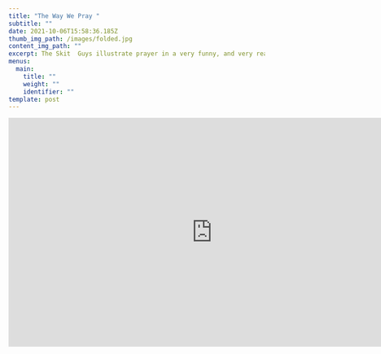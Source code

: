 ```yaml
---
title: "The Way We Pray "
subtitle: ""
date: 2021-10-06T15:58:36.185Z
thumb_img_path: /images/folded.jpg
content_img_path: ""
excerpt: The Skit  Guys illustrate prayer in a very funny, and very real, way.
menus:
  main:
    title: ""
    weight: ""
    identifier: ""
template: post
---
```

<iframe allowtransparency="true" title="Wistia video player" allowFullscreen frameborder="0" scrolling="no" class="wistia_embed" name="wistia_embed" src="https://fast.wistia.net/embed/iframe/4426de051d" width="800" height="450"></iframe>